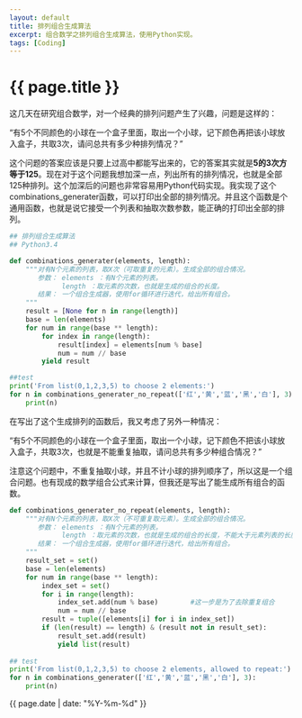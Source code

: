 ```yaml
---
layout: default
title: 排列组合生成算法
excerpt: 组合数学之排列组合生成算法，使用Python实现。
tags: [Coding]
---
```

{{ page.title }}
================
这几天在研究组合数学，对一个经典的排列问题产生了兴趣，问题是这样的：

“有5个不同颜色的小球在一个盒子里面，取出一个小球，记下颜色再把该小球放入盒子，共取3次，请问总共有多少种排列情况？”

这个问题的答案应该是只要上过高中都能写出来的，它的答案其实就是**5的3次方等于125**。现在对于这个问题我想加深一点，列出所有的排列情况，也就是全部125种排列。这个加深后的问题也非常容易用Python代码实现。我实现了这个combinations_generater函数，可以打印出全部的排列情况。并且这个函数是个通用函数，也就是说它接受一个列表和抽取次数参数，能正确的打印出全部的排列。

~~~python
## 排列组合生成算法
## Python3.4

def combinations_generater(elements, length):
    """对有N个元素的列表，取X次（可取重复的元素）。生成全部的组合情况。
       参数： elements ：有N个元素的列表。
             length ：取元素的次数，也就是生成的组合的长度。
       结果： 一个组合生成器，使用for循环进行迭代，给出所有组合。
    """
    result = [None for n in range(length)]
    base = len(elements)  
    for num in range(base ** length):
        for index in range(length):
            result[index] = elements[num % base]
            num = num // base
        yield result

##test
print('From list(0,1,2,3,5) to choose 2 elements:')
for n in combinations_generater_no_repeat(['红','黄','蓝','黑','白'], 3):
    print(n)
~~~

在写出了这个生成排列的函数后，我又考虑了另外一种情况：

“有5个不同颜色的小球在一个盒子里面，取出一个小球，记下颜色不把该小球放入盒子，共取3次，也就是不能重复抽取，请问总共有多少种组合情况？”

注意这个问题中，不重复抽取小球，并且不计小球的排列顺序了，所以这是一个组合问题。也有现成的数学组合公式来计算，但我还是写出了能生成所有组合的函数。

~~~python 
def combinations_generater_no_repeat(elements, length):
    """对有N个元素的列表，取X次（不可重复取元素）。生成全部的组合情况。
       参数： elements ：有N个元素的列表。
             length ：取元素的次数，也就是生成的组合的长度，不能大于元素列表的长度。
       结果： 一个组合生成器，使用for循环进行迭代，给出所有组合。
    """
    result_set = set()
    base = len(elements)  
    for num in range(base ** length):
        index_set = set()
        for i in range(length):
            index_set.add(num % base)        #这一步是为了去除重复组合
            num = num // base
        result = tuple([elements[i] for i in index_set])
        if (len(result) == length) & (result not in result_set):
            result_set.add(result)
            yield list(result)
 
## test 
print('From list(0,1,2,3,5) to choose 2 elements, allowed to repeat:')
for n in combinations_generater(['红','黄','蓝','黑','白'], 3):
    print(n)
~~~

{{ page.date | date: "%Y-%m-%d" }}
